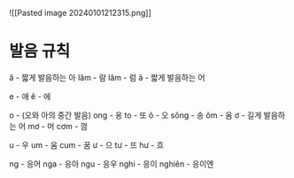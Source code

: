![[Pasted image 20240101212315.png]]

# 발음 규칙

ă  - 짧게 발음하는 아
	lăm - 람
	lâm - 럼
â -  짧게 발음하는 어

e - 애
ê - 에

o - (오와 아의 중간 발음)
	ong - 옹
	to - 또
ô - 오
	sông - 송
	ôm - 옴
ơ - 길게 발음하는 어
	mơ - 머
	cơm - 껌

u - 우
	um - 움
	cum - 꿈
ư - 으
	tư - 뜨
	hư - 흐

ng - 응어
nga - 응아
ngu - 응우
nghi - 응이
nghiên - 응이엔

